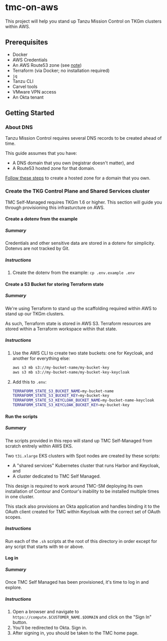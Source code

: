 # tmc-on-aws

This project will help you stand up Tanzu Mission Control on TKGm clusters
within AWS.

## Prerequisites

- Docker
- AWS Credentials
- An AWS Route53 zone (see [note](#about-dns))
- Terraform (via Docker; no installation required)
- `jq`
- Tanzu CLI
- Carvel tools
- VMware VPN access
- An Okta tenant

## Getting Started

### About DNS

Tanzu Mission Control requires several DNS records to be created ahead of time.

This guide assumes that you have:

- A DNS domain that you own (registrar doesn't matter), and
- A Route53 hosted zone for that domain.

[Follow these
steps](https://docs.aws.amazon.com/Route53/latest/DeveloperGuide/CreatingHostedZone.html)
to create a hosted zone for a domain that you own.


### Create the TKG Control Plane and Shared Services cluster

TMC Self-Managed requires TKGm 1.6 or higher. This section will guide you
through provisioning this infrasturcture on AWS.

#### Create a dotenv from the example

##### Summary

Credentials and other sensitive data are stored in a dotenv for simplicity.
Dotenvs are not tracked by Git.

##### Instructions

1. Create the dotenv from the example: `cp .env.example .env`

#### Create a S3 Bucket for storing Terraform state

##### Summary

We're using Terraform to stand up the scaffolding required within AWS to stand
up our TKGm clusters.

As such, Terraform state is stored in AWS S3. Terraform resources are stored
within a Terraform workspace within that state.

##### Instructions

1. Use the AWS CLI to create two state buckets: one for Keycloak, and another
   for everything else:

   ```sh
   aws s3 mb s3://my-bucket-name/my-bucket-key
   aws s3 mb s3://my-bucket-name/my-bucket-key-keycloak
   ```
2. Add this to `.env`:

   ```sh
   TERRAFORM_STATE_S3_BUCKET_NAME=my-bucket-name
   TERRAFORM_STATE_S3_BUCKET_KEY=my-bucket-key
   TERRAFORM_STATE_S3_KEYCLOAK_BUCKET_NAME=my-bucket-name-keycloak
   TERRAFORM_STATE_S3_KEYCLOAK_BUCKET_KEY=my-bucket-key
   ```

#### Run the scripts

##### Summary

The scripts provided in this repo will stand up TMC Self-Managed from scratch
enitrely within AWS EKS.

Two `t3i.xlarge` EKS clusters with Spot nodes are created by these scripts:

- A "shared services" Kubernetes cluster that runs Harbor and Keycloak, and
- A cluster dedicated to TMC Self Managed.

This design is required to work around TMC-SM deploying its own installation of
Contour and Contour's inability to be installed multiple times in one cluster.

This stack also provisions an Okta application and handles binding it to
the OAuth client created for TMC within Keycloak with the correct set of OAuth
scopes.

##### Instructions

Run each of the `.sh` scripts at the root of this directory in order except for 
any script that starts with `90` or above.

#### Log in

##### Summary

Once TMC Self Managed has been provisioned, it's time to log in and explore.

##### Instructions

1. Open a browser and navigate to `https://compute.$CUSTOMER_NAME.$DOMAIN`
   and click on the "Sign In" button.
2. You'll be redirected to Okta. Sign in.
3. After signing in, you should be taken to the TMC home page.
